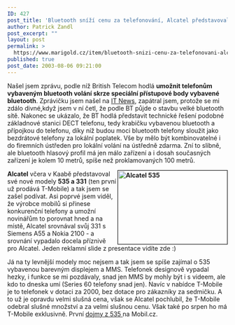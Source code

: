 ```yaml
---
ID: 427
post_title: 'Bluetooth sníží cenu za telefonování, Alcatel představoval 535 a&nbsp;331 modely'
author: Patrick Zandl
post_excerpt: ""
layout: post
permalink: >
  https://www.marigold.cz/item/bluetooth-snizi-cenu-za-telefonovani-alcatel-predstavoval-535-a-331-modely
published: true
post_date: 2003-08-06 09:21:00
---
```

<P>Našel jsem zprávu, podle níž British Telecom hodlá <STRONG>umožnit telefonům vybaveným bluetooth volání skrze speciální přístupové body vybavené bluetooth</STRONG>. Zprávičku jsem našel na <A href="http://www.itnews.sk/buxus_dev/generate_page.php3?page_id=911374" target=_blank>IT News</A>, zapátral jsem, protože se mi zdálo divné,když jsem v ní četl, že podle BT půjde o stavbu velké bluetooth sítě. Nakonec se ukázalo, že BT hodlá představit technické řešení podobné základnové stanici DECT telefonu, tedy krabičku vybavenou bluetooth a přípojkou do telefonu, díky níž budou moci bluetooth telefony sloužit jako bezdrátové telefony za lokální poplatek. Vše by mělo být kombinovatelné i do firemních ústředen pro lokální volání na ústředně zdarma. Zní to slibně, ale bluetooth hlasový profil má jen málo zařízení a i dosah současných zařízení je kolem 10 metrů, spíše než proklamovaných 100 metrů.</P>
<P><STRONG><A href="/wp-content/uploads/alcatel-big.jpg" target=_blank><IMG height=168 alt="Alcatel 535" src="/wp-content/uploads/alcatel.jpg" width=250 align=right border=1></A>Alcatel</STRONG> včera v Kaabě představoval své nové modely <STRONG>535 a 331</STRONG> (ten první už prodává T-Mobile) a tak jsem se zašel podívat. Asi poprvé jsem viděl, že výrobce mobilů si přinese konkurenční telefony a umožní novinářům to porovnat hned a na místě, Alcatel srovnával svůj 331 s Siemens A55 a Nokia 2100 - a srovnání vypadalo docela příznivě pro Alcatel. Jeden reklamní slide z presentace vidíte zde :) </P>
<P>Já na ty levnější modely moc nejsem a tak jsem se spíše zajímal o 535 vybavenou barevným displejem a MMS. Telefonek designově vypadal hezky, i funkce se mi pozdávaly, snad jen MMS by mohly být i s videem, ale kdo to dneska umí (Series 60 telefony snad jen). Navíc v nabídce T-Mobile je to telefonek v dotaci za 2000, bez dotace pro zákazníky za sedmičku. A to už je opravdu velmi slušná cena, však se Alcatel pochlubil, že T-Mobile odebral slušné množství a za velmi slušnou cenu. Však také po srpen ho má T-Mobile exklusivně. První <A href="http://mobil.idnes.cz/mobilni_komunikace/mobilni_telefony/abecedni_prehled_mt/alcatel/alcatelot535prvnidojmy030630.html" target=_blank>dojmy z 535 </A>na Mobil.cz.</P>